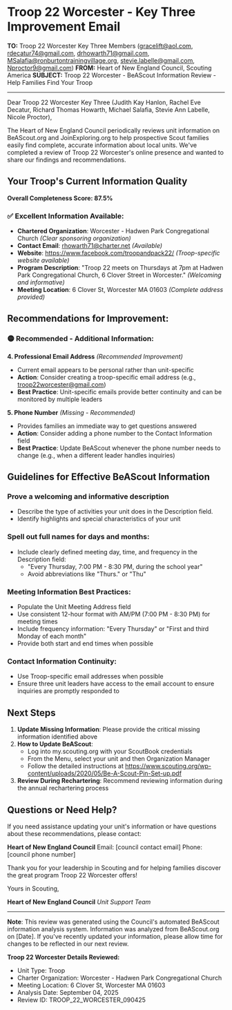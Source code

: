 # Troop 22 Worcester - Key Three Improvement Email

**TO:** Troop 22 Worcester Key Three Members (gracelift@aol.com, rdecatur74@gmail.com, drhowarth71@gmail.com, MSalafia@ronburtontrainingvillage.org, stevie.labelle@gmail.com, Nproctor9@gmail.com)
**FROM:** Heart of New England Council, Scouting America
**SUBJECT:** Troop 22 Worcester - BeAScout Information Review - Help Families Find Your Troop

---

Dear Troop 22 Worcester Key Three (Judith Kay Hanlon, Rachel Eve Decatur, Richard Thomas Howarth, Michael  Salafia, Stevie Ann Labelle, Nicole Proctor),

The Heart of New England Council periodically reviews unit information on BeAScout.org and JoinExploring.org to help prospective Scout families easily find complete, accurate information about local units. We've completed a review of Troop 22 Worcester's online presence and wanted to share our findings and recommendations.

## Your Troop's Current Information Quality

**Overall Completeness Score: 87.5%**

### ✅ **Excellent Information Available:**
- **Chartered Organization**: Worcester - Hadwen Park Congregational Church *(Clear sponsoring organization)*
- **Contact Email**: rhowarth71@charter.net *(Available)*
- **Website**: https://www.facebook.com/troopandpack22/ *(Troop-specific website available)*
- **Program Description**: "Troop 22 meets on Thursdays at 7pm at Hadwen Park Congregational Church, 6 Clover Street in Worcester." *(Welcoming and informative)*
- **Meeting Location**: 6 Clover St, Worcester MA 01603 *(Complete address provided)*

## Recommendations for Improvement:

### 🟡 **Recommended - Additional Information:**

**4. Professional Email Address** *(Recommended Improvement)*
- Current email appears to be personal rather than unit-specific
- **Action**: Consider creating a troop-specific email address (e.g., troop22worcester@gmail.com)
- **Best Practice**: Unit-specific emails provide better continuity and can be monitored by multiple leaders

**5. Phone Number** *(Missing - Recommended)*
- Provides families an immediate way to get questions answered
- **Action**: Consider adding a phone number to the Contact Information field
- **Best Practice**: Update BeAScout whenever the phone number needs to change (e.g., when a different leader handles inquiries)

## Guidelines for Effective BeAScout Information

### **Prove a welcoming and informative description**
- Describe the type of activities your unit does in the Description field.
- Identify highlights and special characteristics of your unit

### **Spell out full names for days and months:**
- Include clearly defined meeting day, time, and frequency in the Description field:
  - "Every Thursday, 7:00 PM - 8:30 PM, during the school year"
  - Avoid abbreviations like "Thurs." or "Thu"

### **Meeting Information Best Practices:**
- Populate the Unit Meeting Address field
- Use consistent 12-hour format with AM/PM (7:00 PM - 8:30 PM) for meeting times
- Include frequency information: "Every Thursday" or "First and third Monday of each month"
- Provide both start and end times when possible

### **Contact Information Continuity:**
- Use Troop-specific email addresses when possible
- Ensure three unit leaders have access to the email account to ensure inquiries are promptly responded to

## Next Steps

1. **Update Missing Information**: Please provide the critical missing information identified above
2. **How to Update BeAScout**: 
   - Log into my.scouting.org with your ScoutBook credentials
   - From the Menu, select your unit and then Organization Manager
   - Follow the detailed instructions at
     https://www.scouting.org/wp-content/uploads/2020/05/Be-A-Scout-Pin-Set-up.pdf
3. **Review During Rechartering**: Recommend reviewing information during the annual rechartering process

## Questions or Need Help?

If you need assistance updating your unit's information or have questions about these recommendations, please contact:

**Heart of New England Council**
Email: [council contact email]
Phone: [council phone number]

Thank you for your leadership in Scouting and for helping families discover the great program Troop 22 Worcester offers!

Yours in Scouting,

**Heart of New England Council**
*Unit Support Team*

---

**Note**: This review was generated using the Council's automated BeAScout information analysis system. Information was analyzed from BeAScout.org on [Date]. If you've recently updated your information, please allow time for changes to be reflected in our next review.

**Troop 22 Worcester Details Reviewed:**
- Unit Type: Troop
- Charter Organization: Worcester - Hadwen Park Congregational Church
- Meeting Location: 6 Clover St, Worcester MA 01603
- Analysis Date: September 04, 2025
- Review ID: TROOP_22_WORCESTER_090425